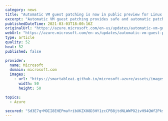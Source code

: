 ```yaml
---
category: news
title: "Automatic VM guest patching is now in public preview for Linux VMs"
excerpt: "Automatic VM guest patching provides safe and automatic patching for virtual machines to simplify update management and maintain security compliance. "
publishedDateTime: 2021-03-03T18:00:16Z
originalUrl: "https://azure.microsoft.com/en-us/updates/automatic-vm-guest-patching-now-in-preview-linux/"
webUrl: "https://azure.microsoft.com/en-us/updates/automatic-vm-guest-patching-now-in-preview-linux/"
type: article
quality: 52
heat: 52
published: false

provider:
  name: Microsoft
  domain: microsoft.com
  images:
    - url: "https://smartableai.github.io/microsoft-azure/assets/images/organizations/microsoft.com-50x50.jpg"
      width: 50
      height: 50

topics:
  - Azure

secured: "Sd3E7q+MOII8EHEPmaYribUKZX08D3HY1zcCPB8jtdNLWWPO2ivH94QWf2PksP6LcdcOlbXzeF4eaDIGg/yanfRvqsTzoqM3aKsJz6a+ldoh1Sqcra3B9RPAzRdwqLFwYzhklMFMMZi/6Zue8xPvYNUsgvBKf7WTEBk3pe2247Dq1qm358hl74mS3jvjeMPW3t5AIU8vGhU7Qe8Kke1tfHjIbIGxvoVBXgRQMKg+v09zqFzDmGIu2T2EqtWLu6DJTTwH1ByuyNHpSUpb2JwhuHIJryDwZBGNw+2pbmYTx8PtdxKpp1jsNy5EwJw+uIPZCQrHQDQhPAUmqE1Emf8VC2dggD6BQx/vRvsOLc5NpyA=;gO5bGEdAg0n8xXI3OaJ9cg=="
---
```


